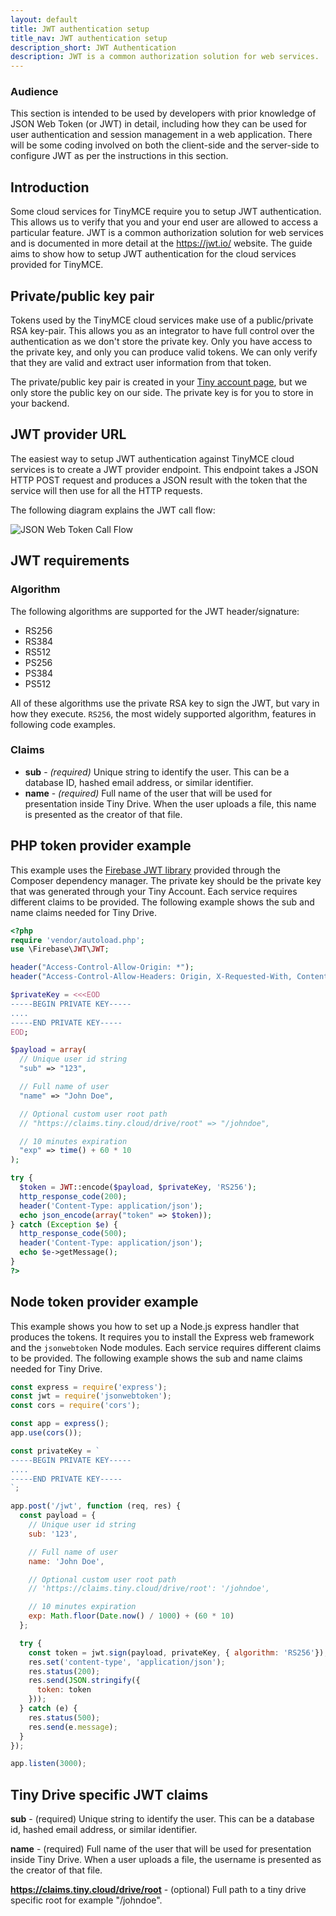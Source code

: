 ```yaml
---
layout: default
title: JWT authentication setup
title_nav: JWT authentication setup
description_short: JWT Authentication
description: JWT is a common authorization solution for web services.
---
```


### Audience

This section is intended to be used by developers with prior knowledge of JSON Web Token (or JWT) in detail, including how they can be used for user authentication and session management in a web application. There will be some coding involved on both the client-side and the server-side to configure JWT as per the instructions in this section.

## Introduction

Some cloud services for TinyMCE require you to setup JWT authentication. This allows us to verify that you and your end user are allowed to access a particular feature. JWT is a common authorization solution for web services and is documented in more detail at the https://jwt.io/ website. The guide aims to show how to setup JWT authentication for the cloud services provided for TinyMCE.


## Private/public key pair

Tokens used by the TinyMCE cloud services make use of a public/private RSA key-pair. This allows you as an integrator to have full control over the authentication as we don't store the private key. Only you have access to the private key, and only you can produce valid tokens. We can only verify that they are valid and extract user information from that token.

The private/public key pair is created in your [Tiny account page](https://apps.tiny.cloud/my-account/jwt-key-manager/), but we only store the public key on our side. The private key is for you to store in your backend.


## JWT provider URL

The easiest way to setup JWT authentication against TinyMCE cloud services is to create a JWT provider endpoint. This endpoint takes a JSON HTTP POST request and produces a JSON result with the token that the service will then use for all the HTTP requests.

The following diagram explains the JWT call flow:

![JSON Web Token Call Flow]({{site.baseurl}}/images/jwt-call-flow.png "JSON Web Token Call Flow")

## JWT requirements

### Algorithm

The following algorithms are supported for the JWT header/signature:

* RS256
* RS384
* RS512
* PS256
* PS384
* PS512

All of these algorithms use the private RSA key to sign the JWT, but vary in how they execute. `RS256`, the most widely supported algorithm, features in following code examples.

### Claims

* **sub** - _(required)_ Unique string to identify the user. This can be a database ID, hashed email address, or similar identifier.
* **name** - _(required)_ Full name of the user that will be used for presentation inside Tiny Drive. When the user uploads a file, this name is presented as the creator of that file.

## PHP token provider example

This example uses the [Firebase JWT library](https://github.com/firebase/php-jwt) provided through the Composer dependency manager. The private key should be the private key that was generated through your Tiny Account. Each service requires different claims to be provided. The following example shows the sub and name claims needed for Tiny Drive.

```php
<?php
require 'vendor/autoload.php';
use \Firebase\JWT\JWT;

header("Access-Control-Allow-Origin: *");
header("Access-Control-Allow-Headers: Origin, X-Requested-With, Content-Type, Accept");

$privateKey = <<<EOD
-----BEGIN PRIVATE KEY-----
....
-----END PRIVATE KEY-----
EOD;

$payload = array(
  // Unique user id string
  "sub" => "123",

  // Full name of user
  "name" => "John Doe",

  // Optional custom user root path
  // "https://claims.tiny.cloud/drive/root" => "/johndoe",

  // 10 minutes expiration
  "exp" => time() + 60 * 10
);

try {
  $token = JWT::encode($payload, $privateKey, 'RS256');
  http_response_code(200);
  header('Content-Type: application/json');
  echo json_encode(array("token" => $token));
} catch (Exception $e) {
  http_response_code(500);
  header('Content-Type: application/json');
  echo $e->getMessage();
}
?>
```

## Node token provider example

This example shows you how to set up a Node.js express handler that produces the tokens. It requires you to install the Express web framework and the `jsonwebtoken` Node modules. Each service requires different claims to be provided. The following example shows the sub and name claims needed for Tiny Drive.

```js
const express = require('express');
const jwt = require('jsonwebtoken');
const cors = require('cors');

const app = express();
app.use(cors());

const privateKey = `
-----BEGIN PRIVATE KEY-----
....
-----END PRIVATE KEY-----
`;

app.post('/jwt', function (req, res) {
  const payload = {
    // Unique user id string
    sub: '123',

    // Full name of user
    name: 'John Doe',

    // Optional custom user root path
    // 'https://claims.tiny.cloud/drive/root': '/johndoe',

    // 10 minutes expiration
    exp: Math.floor(Date.now() / 1000) + (60 * 10)
  };

  try {
    const token = jwt.sign(payload, privateKey, { algorithm: 'RS256'});
    res.set('content-type', 'application/json');
    res.status(200);
    res.send(JSON.stringify({
      token: token
    }));
  } catch (e) {
    res.status(500);
    res.send(e.message);
  }
});

app.listen(3000);
```

## Tiny Drive specific JWT claims

**sub** - (required) Unique string to identify the user. This can be a database id, hashed email address, or similar identifier.

**name** - (required) Full name of the user that will be used for presentation inside Tiny Drive. When a user uploads a file, the username is presented as the creator of that file.

**https://claims.tiny.cloud/drive/root** - (optional) Full path to a tiny drive specific root for example "/johndoe".
